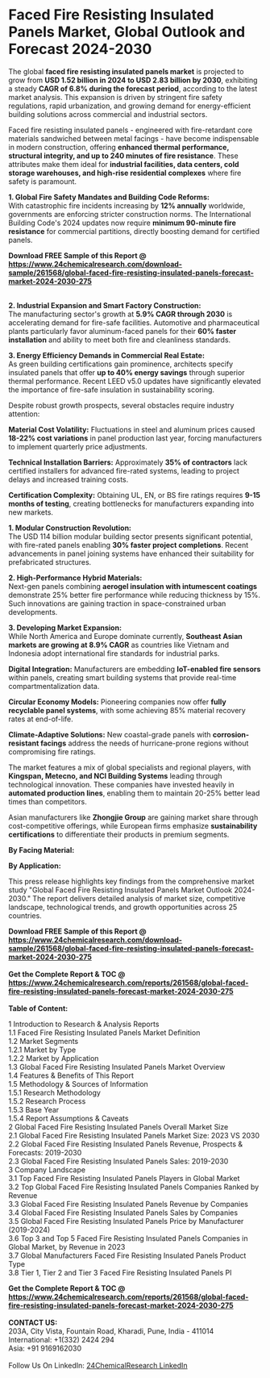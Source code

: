 <h1>Faced Fire Resisting Insulated Panels Market, Global Outlook and Forecast 2024-2030</h1><p>The global <strong>faced fire resisting insulated panels market</strong> is projected to grow from <strong>USD 1.52 billion in 2024 to USD 2.83 billion by 2030</strong>, exhibiting a steady <strong>CAGR of 6.8% during the forecast period</strong>, according to the latest market analysis. This expansion is driven by stringent fire safety regulations, rapid urbanization, and growing demand for energy-efficient building solutions across commercial and industrial sectors.</p><p>Faced fire resisting insulated panels - engineered with fire-retardant core materials sandwiched between metal facings - have become indispensable in modern construction, offering <strong>enhanced thermal performance, structural integrity, and up to 240 minutes of fire resistance</strong>. These attributes make them ideal for <strong>industrial facilities, data centers, cold storage warehouses, and high-rise residential complexes</strong> where fire safety is paramount.</p><p><strong>1. Global Fire Safety Mandates and Building Code Reforms:</strong><br>
With catastrophic fire incidents increasing by <strong>12% annually</strong> worldwide, governments are enforcing stricter construction norms. The International Building Code's 2024 updates now require <strong>minimum 90-minute fire resistance</strong> for commercial partitions, directly boosting demand for certified panels.</p><div><b>Download FREE Sample of this Report @ 
            <a href="https://www.24chemicalresearch.com/download-sample/261568/global-faced-fire-resisting-insulated-panels-forecast-market-2024-2030-275">
            https://www.24chemicalresearch.com/download-sample/261568/global-faced-fire-resisting-insulated-panels-forecast-market-2024-2030-275</a></b></div><br><p><strong>2. Industrial Expansion and Smart Factory Construction:</strong><br>
The manufacturing sector's growth at <strong>5.9% CAGR through 2030</strong> is accelerating demand for fire-safe facilities. Automotive and pharmaceutical plants particularly favor aluminum-faced panels for their <strong>60% faster installation</strong> and ability to meet both fire and cleanliness standards.</p><p><strong>3. Energy Efficiency Demands in Commercial Real Estate:</strong><br>
As green building certifications gain prominence, architects specify insulated panels that offer <strong>up to 40% energy savings</strong> through superior thermal performance. Recent LEED v5.0 updates have significantly elevated the importance of fire-safe insulation in sustainability scoring.</p><p>Despite robust growth prospects, several obstacles require industry attention:</p><p><strong>Material Cost Volatility:</strong> Fluctuations in steel and aluminum prices caused <strong>18-22% cost variations</strong> in panel production last year, forcing manufacturers to implement quarterly price adjustments.</p><p><strong>Technical Installation Barriers:</strong> Approximately <strong>35% of contractors</strong> lack certified installers for advanced fire-rated systems, leading to project delays and increased training costs.</p><p><strong>Certification Complexity:</strong> Obtaining UL, EN, or BS fire ratings requires <strong>9-15 months of testing</strong>, creating bottlenecks for manufacturers expanding into new markets.</p><p><strong>1. Modular Construction Revolution:</strong><br>
The USD 114 billion modular building sector presents significant potential, with fire-rated panels enabling <strong>30% faster project completions</strong>. Recent advancements in panel joining systems have enhanced their suitability for prefabricated structures.</p><p><strong>2. High-Performance Hybrid Materials:</strong><br>
Next-gen panels combining <strong>aerogel insulation with intumescent coatings</strong> demonstrate 25% better fire performance while reducing thickness by 15%. Such innovations are gaining traction in space-constrained urban developments.</p><p><strong>3. Developing Market Expansion:</strong><br>
While North America and Europe dominate currently, <strong>Southeast Asian markets are growing at 8.9% CAGR</strong> as countries like Vietnam and Indonesia adopt international fire standards for industrial parks.</p><p><strong>Digital Integration:</strong> Manufacturers are embedding <strong>IoT-enabled fire sensors</strong> within panels, creating smart building systems that provide real-time compartmentalization data.</p><p><strong>Circular Economy Models:</strong> Pioneering companies now offer <strong>fully recyclable panel systems</strong>, with some achieving 85% material recovery rates at end-of-life.</p><p><strong>Climate-Adaptive Solutions:</strong> New coastal-grade panels with <strong>corrosion-resistant facings</strong> address the needs of hurricane-prone regions without compromising fire ratings.</p><p>The market features a mix of global specialists and regional players, with <strong>Kingspan, Metecno, and NCI Building Systems</strong> leading through technological innovation. These companies have invested heavily in <strong>automated production lines</strong>, enabling them to maintain 20-25% better lead times than competitors.</p><p>Asian manufacturers like <strong>Zhongjie Group</strong> are gaining market share through cost-competitive offerings, while European firms emphasize <strong>sustainability certifications</strong> to differentiate their products in premium segments.</p><p><strong>By Facing Material:</strong></p><p><strong>By Application:</strong></p><p>This press release highlights key findings from the comprehensive market study "Global Faced Fire Resisting Insulated Panels Market Outlook 2024-2030." The report delivers detailed analysis of market size, competitive landscape, technological trends, and growth opportunities across 25 countries.</p><div><b>Download FREE Sample of this Report @ 
            <a href="https://www.24chemicalresearch.com/download-sample/261568/global-faced-fire-resisting-insulated-panels-forecast-market-2024-2030-275">
            https://www.24chemicalresearch.com/download-sample/261568/global-faced-fire-resisting-insulated-panels-forecast-market-2024-2030-275</a></b></div><br><div><b>Get the Complete Report & TOC @ 
            <a href="https://www.24chemicalresearch.com/reports/261568/global-faced-fire-resisting-insulated-panels-forecast-market-2024-2030-275">
            https://www.24chemicalresearch.com/reports/261568/global-faced-fire-resisting-insulated-panels-forecast-market-2024-2030-275</a></b></div><br>
            <b>Table of Content:</b><p>1 Introduction to Research & Analysis Reports<br />
    1.1 Faced Fire Resisting Insulated Panels Market Definition<br />
    1.2 Market Segments<br />
        1.2.1 Market by Type<br />
        1.2.2 Market by Application<br />
    1.3 Global Faced Fire Resisting Insulated Panels Market Overview<br />
    1.4 Features & Benefits of This Report<br />
    1.5 Methodology & Sources of Information<br />
        1.5.1 Research Methodology<br />
        1.5.2 Research Process<br />
        1.5.3 Base Year<br />
        1.5.4 Report Assumptions & Caveats<br />
2 Global Faced Fire Resisting Insulated Panels Overall Market Size<br />
    2.1 Global Faced Fire Resisting Insulated Panels Market Size: 2023 VS 2030<br />
    2.2 Global Faced Fire Resisting Insulated Panels Revenue, Prospects & Forecasts: 2019-2030<br />
    2.3 Global Faced Fire Resisting Insulated Panels Sales: 2019-2030<br />
3 Company Landscape<br />
    3.1 Top Faced Fire Resisting Insulated Panels Players in Global Market<br />
    3.2 Top Global Faced Fire Resisting Insulated Panels Companies Ranked by Revenue<br />
    3.3 Global Faced Fire Resisting Insulated Panels Revenue by Companies<br />
    3.4 Global Faced Fire Resisting Insulated Panels Sales by Companies<br />
    3.5 Global Faced Fire Resisting Insulated Panels Price by Manufacturer (2019-2024)<br />
    3.6 Top 3 and Top 5 Faced Fire Resisting Insulated Panels Companies in Global Market, by Revenue in 2023<br />
    3.7 Global Manufacturers Faced Fire Resisting Insulated Panels Product Type<br />
    3.8 Tier 1, Tier 2 and Tier 3 Faced Fire Resisting Insulated Panels Pl</p><div><b>Get the Complete Report & TOC @ 
            <a href="https://www.24chemicalresearch.com/reports/261568/global-faced-fire-resisting-insulated-panels-forecast-market-2024-2030-275">
            https://www.24chemicalresearch.com/reports/261568/global-faced-fire-resisting-insulated-panels-forecast-market-2024-2030-275</a></b></div><br><b>CONTACT US:</b><br>
            203A, City Vista, Fountain Road, Kharadi, Pune, India - 411014<br>
            International: +1(332) 2424 294<br>
            Asia: +91 9169162030 <br><br>
            Follow Us On LinkedIn: <a href="https://www.linkedin.com/company/24chemicalresearch/">24ChemicalResearch LinkedIn</a>